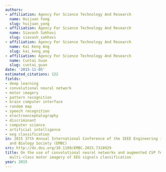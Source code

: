 ```yaml
---
authors:
- affiliation: Agency For Science Technology And Research
  name: Huijuan Yang
  slug: huijuan_yang
- affiliation: Agency For Science Technology And Research
  name: Siavash Sakhavi
  slug: siavash_sakhavi
- affiliation: Agency For Science Technology And Research
  name: Kai Keng Ang
  slug: kai_keng_ang
- affiliation: Agency For Science Technology And Research
  name: Cuntai Guan
  slug: cuntai_guan
date: '2015-11-05'
estimated_citations: 122
fields:
- deep learning
- convolutional neural network
- motor imagery
- pattern recognition
- brain computer interface
- random map
- speech recognition
- electroencephalography
- discriminant
- computer science
- artificial intelligence
- eeg classification
in: 2015 37th Annual International Conference of the IEEE Engineering in Medicine
  and Biology Society (EMBC)
src: http://dx.doi.org/10.1109/EMBC.2015.7318929
title: On the use of convolutional neural networks and augmented CSP features for
  multi-class motor imagery of EEG signals classification
year: 2015
---
```

